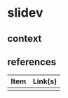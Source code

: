 # slidev   

## context  


## references   
| Item | Link(s) |
| :--- | ------- |
|      |         |